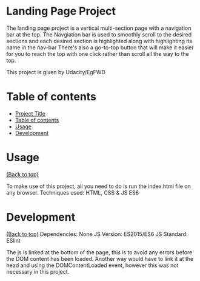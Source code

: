 # Landing Page Project

The landing page project is a vertical multi-section page with a navigation bar at the top.
The Navgiation bar is used to smoothly scroll to the desired sections and each desired section is highlighted along with highlighting its name in the nav-bar
There's also a go-to-top button that will make it easier for you to reach the top with one click rather than scroll all the way to the top. 

This project is given by Udacity/EgFWD

# Table of contents

<!-- After you have introduced your project, it is a good idea to add a **Table of contents** or **TOC** as **cool** people say it. This would make it easier for people to navigate through your README and find exactly what they are looking for.

Here is a sample TOC(*wow! such cool!*) that is actually the TOC for this README. -->

- [Project Title](#project-title)
- [Table of contents](#table-of-contents)
- [Usage](#usage)
- [Development](#development)


# Usage
[(Back to top)](#table-of-contents)

To make use of this project, all you need to do is run the index.html file on any browser.
Techniques used: HTML, CSS & JS ES6

# Development
[(Back to top)](#table-of-contents)
Dependencies: None
JS Version: ES2015/ES6 
JS Standard: ESlint

The js is linked at the bottom of the page, this is to avoid any errors before the DOM content has been loaded.
Another way would have to link it at the head and using the DOMContentLoaded event, however this was not necessary in this project.
